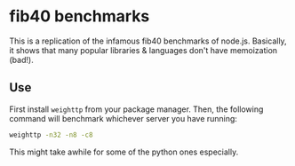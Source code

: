 # fib40 benchmarks

This is a replication of the infamous fib40 benchmarks of node.js. Basically, it
shows that many popular libraries & languages don't have memoization (bad!).

## Use

First install `weighttp` from your package manager. Then, the following command
will benchmark whichever server you have running:

```bash
weighttp -n32 -n8 -c8
```

This might take awhile for some of the python ones especially.
